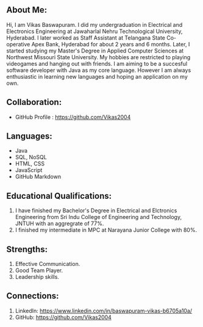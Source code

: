 ## About Me:

Hi, I am Vikas Baswapuram. I did my undergraduation in Electrical and Electronics Engineering at Jawaharlal Nehru Technological University, Hyderabad. I later worked as Staff Assistant at Telangana State Co-operative Apex Bank, Hyderabad for about 2 years and 6 months. Later, I started studying my Master's Degree in Applied Computer Sciences at Northwest Missouri State University. My hobbies are restricted to playing videogames and hanging out with friends. I am aiming to be a succesful software developer with Java as my core language. However I am always enthusiastic in learning new languages and hoping an application on my own.    

## Collaboration:
- GitHub Profile : https://github.com/Vikas2004

## Languages:
- Java
- SQL, NoSQL
- HTML, CSS
- JavaScript
- GitHub Markdown

## Educational Qualifications:
1. I have finished my Bachelor's Degree in Electrical and Elctronics Engineering from Sri Indu College of Engineering and Technology, JNTUH with an aggregrate of 77%.
1. I finished my intermediate in MPC at Narayana Junior College with 80%.

## Strengths:
1. Effective Communication.
1. Good Team Player.
1. Leadership skills.

## Connections:
1. LinkedIn: https://www.linkedin.com/in/baswapuram-vikas-b6705a10a/
1. GitHub: https://github.com/Vikas2004
